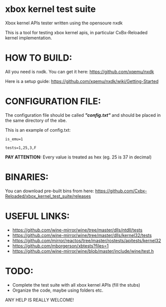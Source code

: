 # xbox kernel test suite
Xbox kernel APIs tester written using the opensoure nxdk

This is a tool for testing xbox kernel apis, in particular CxBx-Reloaded kernel implementation.

# HOW TO BUILD:
All you need is nxdk. You can get it here: https://github.com/xqemu/nxdk

Here is a setup guide: https://github.com/xqemu/nxdk/wiki/Getting-Started

# CONFIGURATION FILE:
The configuration file should be called _**"config.txt"**_ and should be placed in the same directory of the xbe.

This is an example of config.txt:

```
is_emu=1

tests=1,25,3,F
```

**PAY ATTENTION:** Every value is treated as hex (eg. 25 is 37 in decimal)

# BINARIES:
You can download pre-built bins from here: https://github.com/Cxbx-Reloaded/xbox_kernel_test_suite/releases

# USEFUL LINKS:
* https://github.com/wine-mirror/wine/tree/master/dlls/ntdll/tests
* https://github.com/wine-mirror/wine/tree/master/dlls/kernel32/tests
* https://github.com/mirror/reactos/tree/master/rostests/apitests/kernel32
* https://github.com/mborgerson/xbtests?files=1
* https://github.com/wine-mirror/wine/blob/master/include/wine/test.h

# TODO:
* Complete the test suite with all xbox kernel APIs (fill the stubs)
* Organize the code, maybe using folders etc.

ANY HELP IS REALLY WELCOME!
